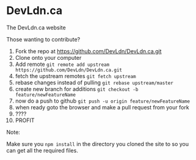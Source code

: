 # DevLdn.ca
The DevLdn.ca website

Those wanting to contribute? <br/>
1. Fork the repo at https://github.com/DevLdn/DevLdn.ca.git <br/>
2. Clone onto your computer <br/>
3. Add remote ```git remote add upstream https://github.com/DevLdn/DevLdn.ca.git``` <br/>
4. fetch the upstream remotes ```git fetch upstream``` <br/>
5. rebase changes instead of pulling ```git rebase upstream/master``` <br/>
6. create new branch for additions ```git checkout -b feature/newFeatureName``` <br/>
7. now do a push to github ```git push -u origin feature/newFeatureName``` <br/>
8. when ready goto the browser and make a pull request from your fork <br/>
9. ???? <br/>
10. PROFIT <br/>

Note:

Make sure you ```npm install``` in the directory you cloned the site to so you can get all the required files.
